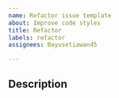 ```yaml
---
name: Refactor issue template
about: Improve code styles
title: Refactor
labels: refactor
assignees: Bayusetiawan45

---
```


## Description
